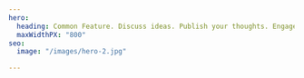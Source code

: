 ```yaml
---
hero:
  heading: Common Feature. Discuss ideas. Publish your thoughts. Engage.
  maxWidthPX: "800"
seo:
  image: "/images/hero-2.jpg"

---
```

